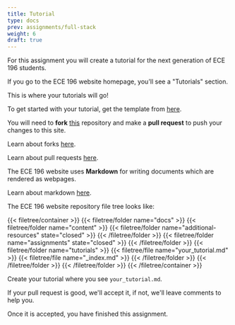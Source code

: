 ```yaml
---
title: Tutorial
type: docs
prev: assignments/full-stack
weight: 6
draft: true
---
```


For this assignment you will create a tutorial for the next generation of ECE 196 students.

If you go to the ECE 196 website homepage, you'll see a "Tutorials" section.

This is where your tutorials will go!

To get started with your tutorial, get the template from [here](https://github.com/ece-196/tutorial).

You will need to **fork** [this](https://github.com/ece-196/docs) repository and make a **pull request** to push your changes to this site.

Learn about forks [here](https://docs.github.com/en/pull-requests/collaborating-with-pull-requests/working-with-forks/about-forks).

Learn about pull requests [here](https://docs.github.com/en/pull-requests/collaborating-with-pull-requests/proposing-changes-to-your-work-with-pull-requests/creating-a-pull-request).

The ECE 196 website uses **Markdown** for writing documents which are rendered as webpages.

Learn about markdown [here](https://www.markdownguide.org).

The ECE 196 website repository file tree looks like:

{{< filetree/container >}}
  {{< filetree/folder name="docs" >}}
    {{< filetree/folder name="content" >}}
      {{< filetree/folder name="additional-resources" state="closed" >}}
      {{< /filetree/folder >}}
      {{< filetree/folder name="assignments" state="closed" >}}
      {{< /filetree/folder >}}
      {{< filetree/folder name="tutorials" >}}
        {{< filetree/file name="your_tutorial.md" >}}
        {{< filetree/file name="_index.md" >}}
      {{< /filetree/folder >}}
    {{< /filetree/folder >}}
  {{< /filetree/folder >}}
{{< /filetree/container >}}

Create your tutorial where you see `your_tutorial.md`.

If your pull request is good, we'll accept it, if not, we'll leave comments to help you.

Once it is accepted, you have finished this assignment.
